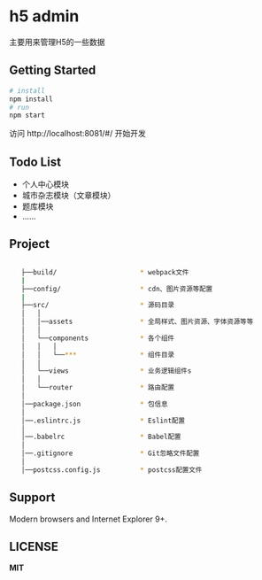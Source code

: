 # h5 admin
主要用来管理H5的一些数据

## Getting Started

```bash
# install
npm install
# run
npm start
```

访问 http://localhost:8081/#/ 开始开发

## Todo List
- 个人中心模块
- 城市杂志模块（文章模块）
- 题库模块
- ......


## Project
```bash

   ├──build/                     * webpack文件
   |
   ├──config/                    * cdn、图片资源等配置
   |
   ├──src/                       * 源码目录
   │   │
   │   │──assets                 * 全局样式、图片资源、字体资源等等
   │   │
   │   └──components             * 各个组件
   │   │   │
   │   │   └──***                * 组件目录
   │   │
   │   └──views                  * 业务逻辑组件s
   │   │
   │   └──router                 * 路由配置
   │
   │──package.json               * 包信息
   │
   │──.eslintrc.js               * Eslint配置
   │
   │──.babelrc                   * Babel配置
   │
   │──.gitignore                 * Git忽略文件配置
   │
   │──postcss.config.js          * postcss配置文件
```

## Support

Modern browsers and Internet Explorer 9+.


## LICENSE

**MIT**


